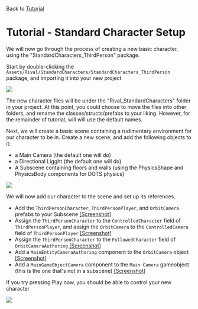 
Back to [Tutorial](../tutorial.md)

# Tutorial - Standard Character Setup

We will now go through the process of creating a new basic character, using the "StandardCharacters_ThirdPerson" package.

Start by double-clicking the `Assets/Rival/StandardCharacters/StandardCharacters_ThirdPerson` package, and importing it into your new project

![](../Images/tutorial_exportcharacter.png)

The new character files will be under the "Rival_StandardCharacters" folder in your project. At this point, you could choose to move the files into other folders, and rename the classes/structs/prefabs to your liking. However, for the remainder of tutorial, will will use the default names.

Next, we will create a basic scene containing a rudimentary environment for our character to be in. Create a new scene, and add the following objects to it:
- a Main Camera (the default one will do)
- a Directional Ligght (the default one will do)
- A Subscene containing floors and walls (using the PhysicsShape and PhysicsBody components for DOTS physics)

![](../Images/tutorial_basicscene.png)

We will now add our character to the scene and set up its references.
* Add the `ThirdPersonCharacter`, `ThirdPersonPlayer`, and `OrbitCamera` prefabs to your Subscene [[Screenshot]](../Images/stdcharacters-tp1.png)
* Assign the `ThirdPersonCharacter` to the `ControlledCharacter` field of `ThirdPersonPlayer`, and assign the `OrbitCamera` to the `ControlledCamera` field of `ThirdPersonPlayer` [[Screenshot]](../Images/stdcharacters-tp2.png)
* Assign the `ThirdPersonCharacter` to the `FollowedCharacter` field of `OrbitCameraAuthoring` [[Screenshot]](../Images/stdcharacters-tp3.png)
* Add a `MainEntityCameraAuthoring` component to the `OrbitCamera` object [[Screenshot]](../Images/stdcharacters-tp5.png)
* Add a `MainGameObjectCamera` component to the `Main Camera` gameobject (this is the one that's not in a subscene) [[Screenshot]](../Images/tutorial_camera_setup.png)

If you try pressing Play now, you should be able to control your new character

![](../Images/tutorial_firstplay.gif)